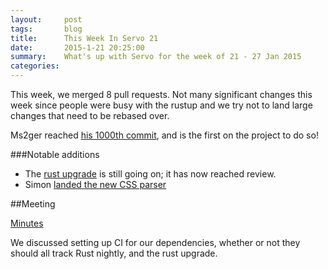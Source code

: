 ```yaml
---
layout:     post
tags:       blog
title:      This Week In Servo 21
date:       2015-1-21 20:25:00
summary:    What's up with Servo for the week of 21 - 27 Jan 2015
categories: 
---
```


This week, we merged 8 pull requests. Not many significant changes this week since people
 were busy with the rustup and we try not to land large changes that need to be rebased over.

Ms2ger reached [his 1000th commit](https://github.com/servo/servo/commit/13c7cf928a5817de315a58a4fa15dc9b7fdc3d7f), and is the first on the project to do so!

###Notable additions

 - The [rust upgrade](https://github.com/servo/servo/pull/4719) is still going on; it has now reached review.
 - Simon [landed the new CSS parser](https://github.com/servo/servo/pull/4689)

##Meeting

[Minutes](https://github.com/servo/servo/wiki/Meeting-2015-01-26)

We discussed setting up CI for our dependencies, whether or not they should all track Rust nightly, and the rust upgrade.